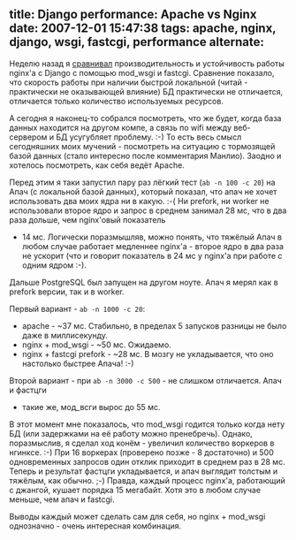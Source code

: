 title: Django performance: Apache vs Nginx
date: 2007-12-01 15:47:38
tags: apache, nginx, django, wsgi, fastcgi, performance
alternate: <link rel="alternate" hreflang="en" href="../django-performance-apache-vs-nginx-en/" />
----


Неделю назад я [сравнивал][1] производительность и устойчивость работы nginx'а с
Django с помощью mod_wsgi и fastcgi. Сравнение показало, что скорость работы при
наличии быстрой локальной (читай - практически не оказывающей влияние) БД
практически не отличается, отличается только количество используемых ресурсов.

А сегодня я наконец-то собрался посмотреть, что же будет, когда база данных
находится на другом компе, а связь по wifi между веб-сервером и БД усугубляет
проблему. :-) То есть весь смысл сегодняшних моих мучений - посмотреть на
ситуацию с тормозящей базой данных (стало интересно после комментария
Манлио). Заодно и хотелось посмотреть, как себя ведёт Apache.

Перед этим я таки запустил пару раз лёгкий тест (`ab -n 100 -c 20`) на Апач (с
локальной базой данных), который показал, что апач не хочет использовать два
моих ядра ни в какую. :-( Ни prefork, ни worker не использовали второе ядро и
запрос в среднем занимал 28 мс, что в два раза дольше, чем nginx'овый показатель
- 14 мс. Логически поразмышляв, можно понять, что тяжёлый Апач в любом случае
работает медленнее nginx'а - второе ядро в два раза не ускорит (что и говорит
показатель в 24 мс у nginx'а при работе с одним ядром :-).

Дальше PostgreSQL был запущен на другом ноуте. Апач я мерял как в prefork версии,
так и в worker.

Первый вариант - `ab -n 1000 -c 20`:

- apache - ~37 мс. Стабильно, в пределах 5 запусков разницы не было даже в
  миллисекунду.
- nginx + mod_wsgi - ~50 мс. Ожидаемо.
- nginx + fastcgi prefork - ~28 мс. В мозгу не укладывается, что оно настолько быстрее Апача! :-)

Второй вариант - при `ab -n 3000 -c 500` - не слишком отличается. Апач и фастцги
- такие же, мод_всги вырос до 55 мс.

В этот момент мне показалось, что mod_wsgi годится только когда нету БД (или
задержками на её работу можно пренебречь). Однако, поразмыслив, я сделал ход
конём - увеличил количество воркеров в нгинксе. :-) При 16 воркерах (проверено позже - 8 достаточно) и 500
одновременных запросов один отклик приходит в среднем раз в 28 мс. Теперь и
результат фастцги укладывается, и апач выглядит толстым и тяжёлым, как
обычно. ;-) Правда, каждый процесс nginx'а, работающий с джангой, кушает порядка
15 мегабайт. Хотя это в любом случае меньше, чем апач и fastcgi.

Выводы каждый может сделать сам для себя, но nginx + mod_wsgi однозначно - очень
интересная комбинация.

[1]: http://piranha.org.ua/blog/2007/11/24/nginx-mod-wsgi-vs-fastcgi/
